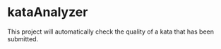# kataAnalyzer
This project will automatically check the quality of a kata that has been submitted.
